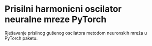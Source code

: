 # Prisilni harmonicni oscilator neuralne mreze PyTorch
Rješavanje prisilnog gušenog oscilatora metodom neuronskih mreža u PyTorch paketu.
